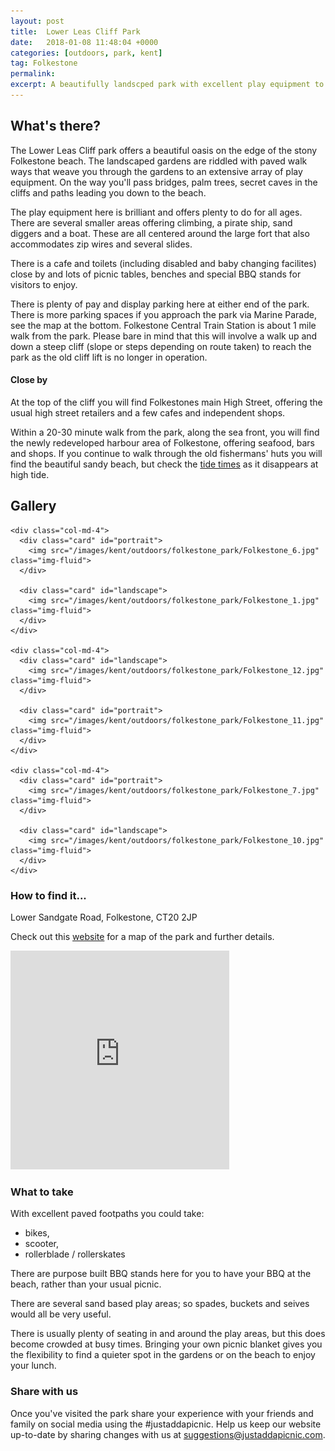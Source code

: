 ```yaml
---
layout: post
title:  Lower Leas Cliff Park
date:   2018-01-08 11:48:04 +0000
categories: [outdoors, park, kent]
tag: Folkestone
permalink: 
excerpt: A beautifully landscped park with excellent play equipment to keep the children entertained for hours.  Close to Folkestones' stony beach and a pleasant stroll to the redeveloped harbour. 
---
```


<!-- image: ![Lower Leas Cliff Park](/images/kent/outdoors/folkestone_park/Folkestone_1.jpg) -->


## What's there?

The Lower Leas Cliff park offers a beautiful oasis on the edge of the stony Folkestone beach.  The landscaped gardens are riddled with paved walk ways that weave you through the gardens to an extensive array of play equipment.  On the way you'll pass bridges, palm trees, secret caves in the cliffs and paths leading you down to the beach.

The play equipment here is brilliant and offers plenty to do for all ages.  There are several smaller areas offering climbing, a pirate ship, sand diggers and a boat.  These are all centered around the large fort that also accommodates zip wires and several slides.

There is a cafe and toilets (including disabled and baby changing facilites) close by and lots of picnic tables, benches and special BBQ stands for visitors to enjoy. 

There is plenty of pay and display parking here at either end of the park. There is more parking spaces if you approach the park via Marine Parade, see the map at the bottom.  Folkestone Central Train Station is about 1 mile walk from the park.  Please bare in mind that this will involve a walk up and down a steep cliff (slope or steps depending on route taken) to reach the park as the old cliff lift is no longer in operation.

#### Close by

At the top of the cliff you will find Folkestones main High Street, offering the usual high street retailers and a few cafes and independent shops.

Within a 20-30 minute walk from the park, along the sea front, you will find the newly redeveloped harbour area of Folkestone, offering seafood, bars and shops.  If you continue to walk through the old fishermans' huts you will find the beautiful sandy beach, but check the [tide times](http://www.bbc.co.uk/weather/coast_and_sea/tide_tables/9/88) as it disappears at high tide.

## Gallery

<div class="container">

  <div class="row">

    <div class="col-md-4">
      <div class="card" id="portrait">
        <img src="/images/kent/outdoors/folkestone_park/Folkestone_6.jpg" class="img-fluid">
      </div>

      <div class="card" id="landscape">
        <img src="/images/kent/outdoors/folkestone_park/Folkestone_1.jpg" class="img-fluid">
      </div>  
    </div>

    <div class="col-md-4">
      <div class="card" id="landscape">
        <img src="/images/kent/outdoors/folkestone_park/Folkestone_12.jpg" class="img-fluid">
      </div>

      <div class="card" id="portrait">
        <img src="/images/kent/outdoors/folkestone_park/Folkestone_11.jpg" class="img-fluid">
      </div>
    </div>

    <div class="col-md-4">
      <div class="card" id="portrait">
        <img src="/images/kent/outdoors/folkestone_park/Folkestone_7.jpg" class="img-fluid">
      </div>

      <div class="card" id="landscape">
        <img src="/images/kent/outdoors/folkestone_park/Folkestone_10.jpg" class="img-fluid">
      </div>
    </div>

  </div>      
</div>


### How to find it...

Lower Sandgate Road, Folkestone, CT20 2JP

Check out this [website](https://www.visitkent.co.uk/lower-leas-coastal-park/) for a map of the park and further details.

<iframe src="https://www.google.com/maps/embed?pb=!1m18!1m12!1m3!1d5013.608090966815!2d1.1669209160235585!3d51.07516725627587!2m3!1f0!2f0!3f0!3m2!1i1024!2i768!4f13.1!3m3!1m2!1s0x47debedf2ec5257f%3A0xc453be62f7fbc544!2sThe+Lower+Leas+Coastal+Park!5e0!3m2!1sen!2suk!4v1515499135384" width="350" height="350" frameborder="0" style="border:0" allowfullscreen></iframe>

### What to take

With excellent paved footpaths you could take:
* bikes,
* scooter,
* rollerblade / rollerskates

There are purpose built BBQ stands here for you to have your BBQ at the beach, rather than your usual picnic.

There are several sand based play areas; so spades, buckets and seives would all be very useful.

There is usually plenty of seating in and around the play areas, but this does become crowded at busy times.  Bringing your own picnic blanket gives you the flexibility to find a quieter spot in the gardens or on the beach to enjoy your lunch.

### Share with us
Once you've visited the park share your experience with your friends and family on social media using the #justaddapicnic.  Help us keep our website up-to-date by sharing changes with us at suggestions@justaddapicnic.com. 

